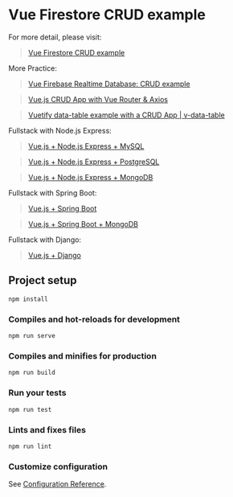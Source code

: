 # Vue Firestore CRUD example

For more detail, please visit:
> [Vue Firestore CRUD example](https://bezkoder.com/vue-firestore-crud/)

More Practice:
> [Vue Firebase Realtime Database: CRUD example](https://bezkoder.com/vue-firebase-realtime-database/)

> [Vue.js CRUD App with Vue Router & Axios](https://bezkoder.com/vue-js-crud-app/)

> [Vuetify data-table example with a CRUD App | v-data-table](https://bezkoder.com/vuetify-data-table-example/)

Fullstack with Node.js Express:
> [Vue.js + Node.js Express + MySQL](https://bezkoder.com/vue-js-node-js-express-mysql-crud-example/)

> [Vue.js + Node.js Express + PostgreSQL](https://bezkoder.com/vue-node-express-postgresql/)

> [Vue.js + Node.js Express + MongoDB](https://bezkoder.com/vue-node-express-mongodb-mevn-crud/)

Fullstack with Spring Boot:
> [Vue.js + Spring Boot](https://bezkoder.com/spring-boot-vue-js-crud-example/)

> [Vue.js + Spring Boot + MongoDB](https://bezkoder.com/spring-boot-vue-mongodb/)

Fullstack with Django:
> [Vue.js + Django](https://bezkoder.com/django-vue-js-rest-framework/)

## Project setup
```
npm install
```

### Compiles and hot-reloads for development
```
npm run serve
```

### Compiles and minifies for production
```
npm run build
```

### Run your tests
```
npm run test
```

### Lints and fixes files
```
npm run lint
```

### Customize configuration
See [Configuration Reference](https://cli.vuejs.org/config/).
